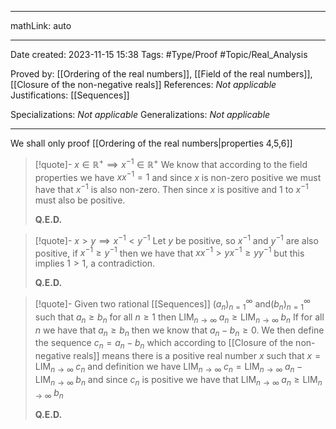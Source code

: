 
---

mathLink: auto

---
Date created: 2023-11-15 15:38
Tags: #Type/Proof  #Topic/Real_Analysis 

Proved by: [[Ordering of the real numbers]], [[Field of the real numbers]], [[Closure of the non-negative reals]]
References: _Not applicable_
Justifications: [[Sequences]]

Specializations: _Not applicable_
Generalizations: _Not applicable_

---  

We shall only proof [[Ordering of the real numbers|properties 4,5,6]]

> [!quote]- $x\in \mathbb R^{+}\implies x^{-1}\in \mathbb R^+$
> We know that according to the field properties we have $xx^{-1}=1$ and since $x$ is non-zero positive we must have that $x^{-1}$ is also non-zero. Then since $x$ is positive and $1$ to $x^{-1}$ must also be positive.
> 
> **Q.E.D.**

>[!quote]- $x>y \implies x^{-1}<y^{-1}$
>Let $y$ be positive, so $x^{-1}$ and $y^{-1}$ are also positive, if $x^{-1}\geq y^{-1}$ then we have that $xx^{-1}>yx^{-1}\geq yy^{-1}$ but this implies $1>1$, a contradiction.
>
>**Q.E.D.**

>[!quote]- Given two rational [[Sequences]] $(a_n)^\infty_{n=1}$ and$(b_n)^\infty_{n=1}$ such that $a_n\geq b_n$ for all $n\geq 1$ then $\text{LIM}_{n\rightarrow \infty}\;a_n\geq\text{LIM}_{n\rightarrow \infty}\;b_n$
>If for all $n$ we have that $a_n\geq b_n$ then we know that $a_n-b_n\geq 0$. We then define the sequence $c_n=a_n-b_n$ which according to [[Closure of the non-negative reals]] means there is a positive real number $x$ such that $x=\text{LIM}_{n\rightarrow\infty}\;c_n$ and definition we have $\text{LIM}_{n\rightarrow\infty}\;c_n=\text{LIM}_{n\rightarrow\infty}\;a_n-\text{LIM}_{n\rightarrow\infty}\;b_n$ and since $c_n$ is positive we have that $\text{LIM}_{n\rightarrow\infty}\;a_n\geq \text{LIM}_{n\rightarrow\infty}\;b_n$
>
>**Q.E.D.**


